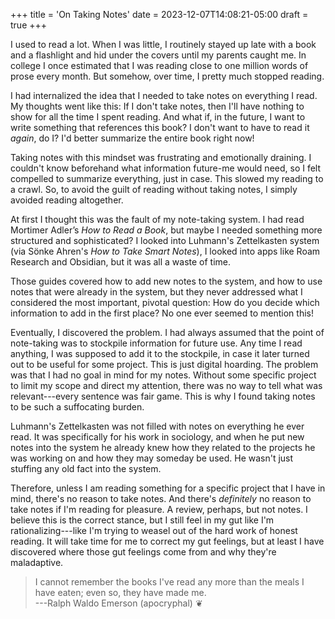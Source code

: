 +++
title = 'On Taking Notes'
date = 2023-12-07T14:08:21-05:00
draft = true
+++

I used to read a lot. When I was little, I routinely stayed up late with a book and a flashlight and hid under the covers until my parents caught me. In college I once estimated that I was reading close to one million words of prose every month. But somehow, over time, I pretty much stopped reading.

I had internalized the idea that I needed to take notes on everything I read. My thoughts went like this: If I don't take notes, then I'll have nothing to show for all the time I spent reading. And what if, in the future, I want to write something that references this book? I don't want to have to read it *again*, do I? I'd better summarize the entire book right now!

Taking notes with this mindset was frustrating and emotionally draining. I couldn't know beforehand what information future-me would need, so I felt compelled to summarize everything, just in case. This slowed my reading to a crawl. So, to avoid the guilt of reading without taking notes, I simply avoided reading altogether.

At first I thought this was the fault of my note-taking system. I had read Mortimer Adler’s *How to Read a Book*, but maybe I needed something more structured and sophisticated? I looked into Luhmann's Zettelkasten system (via S&ouml;nke Ahren's *How to Take Smart Notes*), I looked into apps like Roam Research and Obsidian, but it was all a waste of time.

Those guides covered how to add new notes to the system, and how to use notes that were already in the system, but they never addressed what I considered the most important, pivotal question: How do you decide which information to add in the first place? No one ever seemed to mention this!

Eventually, I discovered the problem. I had always assumed that the point of note-taking was to stockpile information for future use. Any time I read anything, I was supposed to add it to the stockpile, in case it later turned out to be useful for some project. This is just digital hoarding. The problem was that I had no goal in mind for my notes. Without some specific project to limit my scope and direct my attention, there was no way to tell what was relevant---every sentence was fair game. This is why I found taking notes to be such a suffocating burden.

Luhmann's Zettelkasten was not filled with notes on everything he ever read. It was specifically for his work in sociology, and when he put new notes into the system he already knew how they related to the projects he was working on and how they may someday be used. He wasn't just stuffing any old fact into the system.

Therefore, unless I am reading something for a specific project that I have in mind, there's no reason to take notes. And there's *definitely* no reason to take notes if I'm reading for pleasure. A review, perhaps, but not notes. I believe this is the correct stance, but I still feel in my gut like I'm rationalizing---like I'm trying to weasel out of the hard work of honest reading. It will take time for me to correct my gut feelings, but at least I have discovered where those gut feelings come from and why they're maladaptive.

> I cannot remember the books I've read any more than the meals I have eaten; even so, they have made me.\
> ---Ralph Waldo Emerson (apocryphal) &#x2766;
